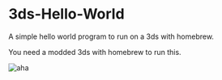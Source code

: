 # 3ds-Hello-World
A simple hello world program to run on a 3ds with homebrew.

You need a modded 3ds with homebrew to run this.

![aha](https://user-images.githubusercontent.com/89216946/178935957-8c222c0d-9d30-41a9-baca-1ee428b01a76.png)
